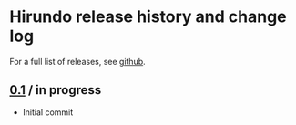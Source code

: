# Hirundo release history and change log

For a full list of releases, see <a href="https://github.com/julianhyde/hirundo/releases">github</a>.

## <a href="https://github.com/julianhyde/hirundo/releases/tag/hirundo-0.1">0.1</a> / in progress

* Initial commit
